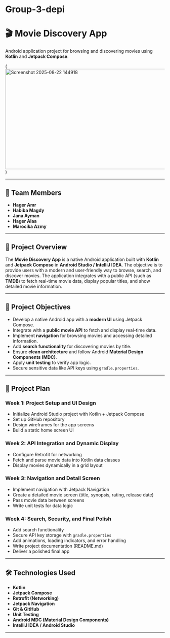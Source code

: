 # Group-3-depi
# 🎬 Movie Discovery App  

Android application project for browsing and discovering movies using **Kotlin** and **Jetpack Compose**.  

(<img width="700" height="316" alt="Screenshot 2025-08-22 144918" src="https://github.com/user-attachments/assets/2d64f212-3978-469f-84f4-09e40fb38446" />
)  

---

## 👥 Team Members  
- **Hager Amr**  
- **Habiba Magdy**  
- **Jana Ayman**  
- **Hager Alaa**  
- **Marocika Azmy**  

---

## 📌 Project Overview  
The **Movie Discovery App** is a native Android application built with **Kotlin** and **Jetpack Compose** in **Android Studio / IntelliJ IDEA**. The objective is to provide users with a modern and user-friendly way to browse, search, and discover movies. The application integrates with a public API (such as **TMDB**) to fetch real-time movie data, display popular titles, and show detailed movie information.  

---

## 🎯 Project Objectives  
- Develop a native Android app with a **modern UI** using Jetpack Compose.  
- Integrate with a **public movie API** to fetch and display real-time data.  
- Implement **navigation** for browsing movies and accessing detailed information.  
- Add **search functionality** for discovering movies by title.  
- Ensure **clean architecture** and follow Android **Material Design Components (MDC)**.  
- Apply **unit testing** to verify app logic.  
- Secure sensitive data like API keys using `gradle.properties`.  

---

## 📂 Project Plan  

### **Week 1: Project Setup and UI Design**  
- Initialize Android Studio project with Kotlin + Jetpack Compose  
- Set up GitHub repository  
- Design wireframes for the app screens  
- Build a static home screen UI  

### **Week 2: API Integration and Dynamic Display**  
- Configure Retrofit for networking  
- Fetch and parse movie data into Kotlin data classes  
- Display movies dynamically in a grid layout  

### **Week 3: Navigation and Detail Screen**  
- Implement navigation with Jetpack Navigation  
- Create a detailed movie screen (title, synopsis, rating, release date)  
- Pass movie data between screens  
- Write unit tests for data logic  

### **Week 4: Search, Security, and Final Polish**  
- Add search functionality  
- Secure API key storage with `gradle.properties`  
- Add animations, loading indicators, and error handling  
- Write project documentation (README.md)  
- Deliver a polished final app  

---

## 🛠️ Technologies Used  
- **Kotlin**  
- **Jetpack Compose**  
- **Retrofit (Networking)**  
- **Jetpack Navigation**  
- **Git & GitHub**  
- **Unit Testing**  
- **Android MDC (Material Design Components)**  
- **IntelliJ IDEA / Android Studio**  

---

